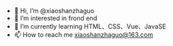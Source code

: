 - 👋 Hi, I’m @xiaoshanzhaguo
- 👀 I’m interested in frond end
- 🌱 I’m currently learning HTML、CSS、Vue、JavaSE
- 📫 How to reach me xiaoshanzhaguo@163.com

<!---
xiaoshanzhaguo/xiaoshanzhaguo is a ✨ special ✨ repository because its `README.md` (this file) appears on your GitHub profile.
You can click the Preview link to take a look at your changes.
--->
